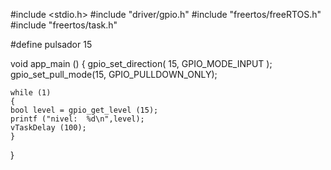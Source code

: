 #include <stdio.h>
#include "driver/gpio.h"
#include "freertos/freeRTOS.h"
#include "freertos/task.h"

#define pulsador 15

void app_main ()
{
	gpio_set_direction( 15, GPIO_MODE_INPUT );
	gpio_set_pull_mode(15, GPIO_PULLDOWN_ONLY);

	while (1)
	{
	bool level = gpio_get_level (15);
	printf ("nivel:  %d\n",level);
	vTaskDelay (100);
	}
}
